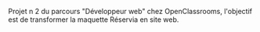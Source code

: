 Projet n 2 du parcours "Développeur web" chez OpenClassrooms, l'objectif est de transformer la maquette Réservia en site web.

